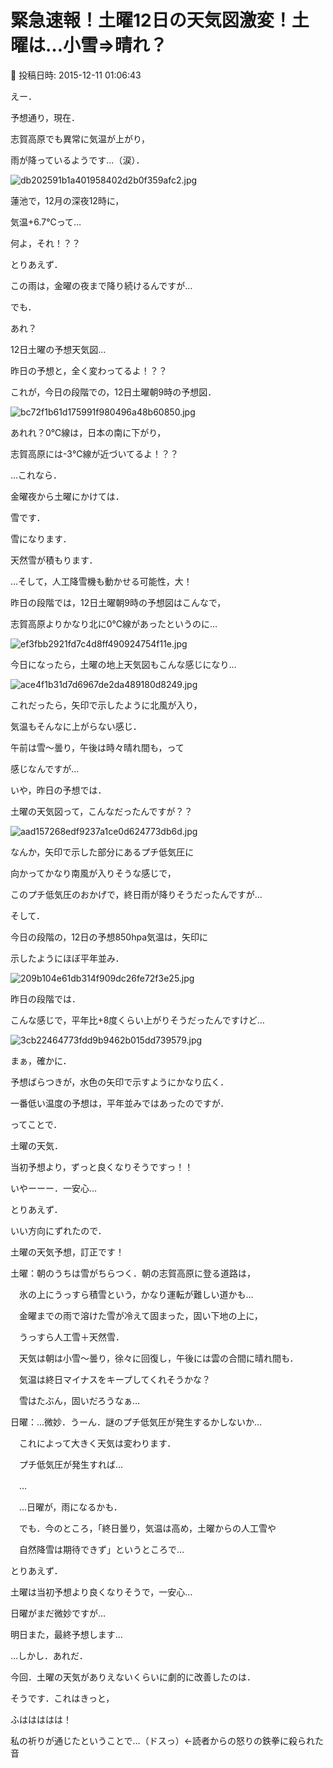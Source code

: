 # 緊急速報！土曜12日の天気図激変！土曜は…小雪⇒晴れ？

📅 投稿日時: 2015-12-11 01:06:43

えー．


予想通り，現在．


志賀高原でも異常に気温が上がり，


雨が降っているようです…（涙）．




![db202591b1a401958402d2b0f359afc2.jpg](images/db202591b1a401958402d2b0f359afc2.jpg)




蓮池で，12月の深夜12時に，


気温+6.7℃って…


何よ，それ！？？





とりあえず．


この雨は，金曜の夜まで降り続けるんですが…





でも．


あれ？


12日土曜の予想天気図…


昨日の予想と，全く変わってるよ！？？


これが，今日の段階での，12日土曜朝9時の予想図．




![bc72f1b61d175991f980496a48b60850.jpg](images/bc72f1b61d175991f980496a48b60850.jpg)




あれれ？0℃線は，日本の南に下がり，


志賀高原には-3℃線が近づいてるよ！？？


…これなら．


金曜夜から土曜にかけては．


雪です．


雪になります．


天然雪が積もります．


…そして，人工降雪機も動かせる可能性，大！





昨日の段階では，12日土曜朝9時の予想図はこんなで，


志賀高原よりかなり北に0℃線があったというのに…




![ef3fbb2921fd7c4d8ff490924754f11e.jpg](images/ef3fbb2921fd7c4d8ff490924754f11e.jpg)







今日になったら，土曜の地上天気図もこんな感じになり…




![ace4f1b31d7d6967de2da489180d8249.jpg](images/ace4f1b31d7d6967de2da489180d8249.jpg)




これだったら，矢印で示したように北風が入り，


気温もそんなに上がらない感じ．


午前は雪～曇り，午後は時々晴れ間も，って


感じなんですが…





いや，昨日の予想では．


土曜の天気図って，こんなだったんですが？？




![aad157268edf9237a1ce0d624773db6d.jpg](images/aad157268edf9237a1ce0d624773db6d.jpg)




なんか，矢印で示した部分にあるプチ低気圧に


向かってかなり南風が入りそうな感じで，


このプチ低気圧のおかげで，終日雨が降りそうだったんですが…





そして．


今日の段階の，12日の予想850hpa気温は，矢印に


示したようにほぼ平年並み．




![209b104e61db314f909dc26fe72f3e25.jpg](images/209b104e61db314f909dc26fe72f3e25.jpg)







昨日の段階では．


こんな感じで，平年比+8度くらい上がりそうだったんですけど…




![3cb22464773fdd9b9462b015dd739579.jpg](images/3cb22464773fdd9b9462b015dd739579.jpg)




まぁ，確かに．


予想ばらつきが，水色の矢印で示すようにかなり広く．


一番低い温度の予想は，平年並みではあったのですが．





ってことで．


土曜の天気．


当初予想より，ずっと良くなりそうですっ！！


いやーーー．一安心…





とりあえず．


いい方向にずれたので．


土曜の天気予想，訂正です！





土曜：朝のうちは雪がちらつく．朝の志賀高原に登る道路は，


　氷の上にうっすら積雪という，かなり運転が難しい道かも…


　金曜までの雨で溶けた雪が冷えて固まった，固い下地の上に，


　うっすら人工雪＋天然雪．


　天気は朝は小雪～曇り，徐々に回復し，午後には雲の合間に晴れ間も．


　気温は終日マイナスをキープしてくれそうかな？


　雪はたぶん，固いだろうなぁ…





日曜：…微妙．うーん．謎のプチ低気圧が発生するかしないか…


　これによって大きく天気は変わります．


　プチ低気圧が発生すれば…


　…


　…日曜が，雨になるかも．


　でも．今のところ，「終日曇り，気温は高め，土曜からの人工雪や


　自然降雪は期待できず」というところで…





とりあえず．


土曜は当初予想より良くなりそうで，一安心…


日曜がまだ微妙ですが…


明日また，最終予想します…





…しかし．あれだ．


今回．土曜の天気がありえないくらいに劇的に改善したのは．


そうです．これはきっと，


ふははははは！


私の祈りが通じたということで…（ドスっ）←読者からの怒りの鉄拳に殺られた音
